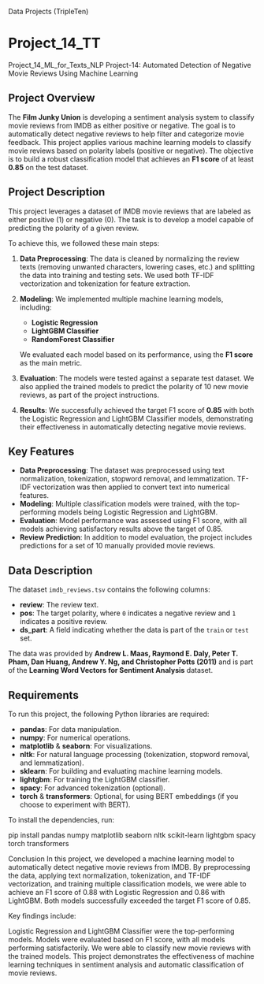 Data Projects (TripleTen)
# Project_14_TT
Project_14_ML_for_Texts_NLP
Project-14: Automated Detection of Negative Movie Reviews Using Machine Learning

## Project Overview

The **Film Junky Union** is developing a sentiment analysis system to classify movie reviews from IMDB as either positive or negative. The goal is to automatically detect negative reviews to help filter and categorize movie feedback. This project applies various machine learning models to classify movie reviews based on polarity labels (positive or negative). The objective is to build a robust classification model that achieves an **F1 score** of at least **0.85** on the test dataset.

## Project Description

This project leverages a dataset of IMDB movie reviews that are labeled as either positive (1) or negative (0). The task is to develop a model capable of predicting the polarity of a given review. 

To achieve this, we followed these main steps:

1. **Data Preprocessing**: The data is cleaned by normalizing the review texts (removing unwanted characters, lowering cases, etc.) and splitting the data into training and testing sets. We used both TF-IDF vectorization and tokenization for feature extraction.

2. **Modeling**: We implemented multiple machine learning models, including:
   - **Logistic Regression**
   - **LightGBM Classifier**
   - **RandomForest Classifier**

   We evaluated each model based on its performance, using the **F1 score** as the main metric.

3. **Evaluation**: The models were tested against a separate test dataset. We also applied the trained models to predict the polarity of 10 new movie reviews, as part of the project instructions.

4. **Results**: We successfully achieved the target F1 score of **0.85** with both the Logistic Regression and LightGBM Classifier models, demonstrating their effectiveness in automatically detecting negative movie reviews.

## Key Features

- **Data Preprocessing**: The dataset was preprocessed using text normalization, tokenization, stopword removal, and lemmatization. TF-IDF vectorization was then applied to convert text into numerical features.
- **Modeling**: Multiple classification models were trained, with the top-performing models being Logistic Regression and LightGBM.
- **Evaluation**: Model performance was assessed using F1 score, with all models achieving satisfactory results above the target of 0.85.
- **Review Prediction**: In addition to model evaluation, the project includes predictions for a set of 10 manually provided movie reviews.

## Data Description

The dataset `imdb_reviews.tsv` contains the following columns:
- **review**: The review text.
- **pos**: The target polarity, where `0` indicates a negative review and `1` indicates a positive review.
- **ds_part**: A field indicating whether the data is part of the `train` or `test` set.

The data was provided by **Andrew L. Maas, Raymond E. Daly, Peter T. Pham, Dan Huang, Andrew Y. Ng, and Christopher Potts (2011)** and is part of the **Learning Word Vectors for Sentiment Analysis** dataset.

## Requirements

To run this project, the following Python libraries are required:

- **pandas**: For data manipulation.
- **numpy**: For numerical operations.
- **matplotlib** & **seaborn**: For visualizations.
- **nltk**: For natural language processing (tokenization, stopword removal, and lemmatization).
- **sklearn**: For building and evaluating machine learning models.
- **lightgbm**: For training the LightGBM classifier.
- **spacy**: For advanced tokenization (optional).
- **torch** & **transformers**: Optional, for using BERT embeddings (if you choose to experiment with BERT).

To install the dependencies, run:

pip install pandas numpy matplotlib seaborn nltk scikit-learn lightgbm spacy torch transformers

Conclusion
In this project, we developed a machine learning model to automatically detect negative movie reviews from IMDB. By preprocessing the data, applying text normalization, tokenization, and TF-IDF vectorization, and training multiple classification models, we were able to achieve an F1 score of 0.88 with Logistic Regression and 0.86 with LightGBM. Both models successfully exceeded the target F1 score of 0.85.

Key findings include:

Logistic Regression and LightGBM Classifier were the top-performing models.
Models were evaluated based on F1 score, with all models performing satisfactorily.
We were able to classify new movie reviews with the trained models.
This project demonstrates the effectiveness of machine learning techniques in sentiment analysis and automatic classification of movie reviews.
